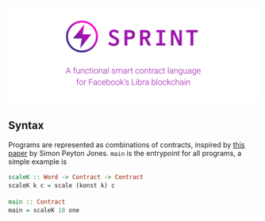 ![](logo.png)

## Syntax

Programs are represented as combinations of contracts, inspired by [this paper](https://www.microsoft.com/en-us/research/publication/composing-contracts-an-adventure-in-financial-engineering/) by Simon Peyton Jones. `main` is the entrypoint for all programs, a simple example is

```haskell
scaleK :: Word -> Contract -> Contract
scaleK k c = scale (konst k) c

main :: Contract
main = scaleK 10 one
```
